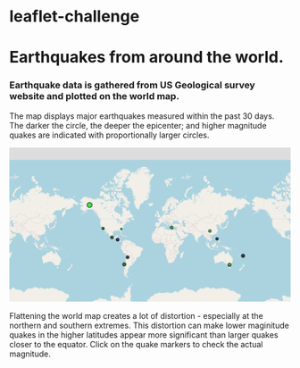 # leaflet-challenge
# Earthquakes from around the world.
### Earthquake data is gathered from US Geological survey website and plotted on the world map.
The map displays major earthquakes measured within the past 30 days.
The darker the circle, the deeper the epicenter; and higher magnitude quakes are indicated with proportionally larger circles.

![worldmap](https://github.com/Wdepalma/leaflet-challenge/blob/main/leaflet-step1/Screenshot%20of%20World%20map.PNG)

Flattening the world map creates a lot of distortion - especially at the northern and southern extremes.  This distortion can make lower maginitude quakes in the higher latitudes appear more significant than larger quakes closer to the equator.  Click on the quake markers to check the actual magnitude.
